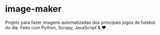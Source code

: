 # image-maker
Projeto para fazer imagens automatizadas dos principais jogos de futebol do dia. Feito com Python, Scrapy, JavaScript &amp; ❤️.
